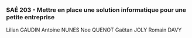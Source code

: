 ### SAÉ 203 - Mettre en place une solution informatique pour une petite entreprise

Lilian GAUDIN Antoine NUNES Noe QUENOT Gaëtan JOLY Romain DAVY
